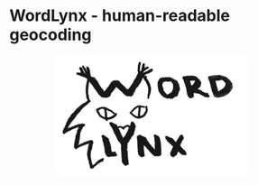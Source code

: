 # WordLynx - human-readable geocoding

<p align="center">
  <img src="docs/images/logo.png" width="350" title="WordLynx - human-readable geocoding">
</p>



